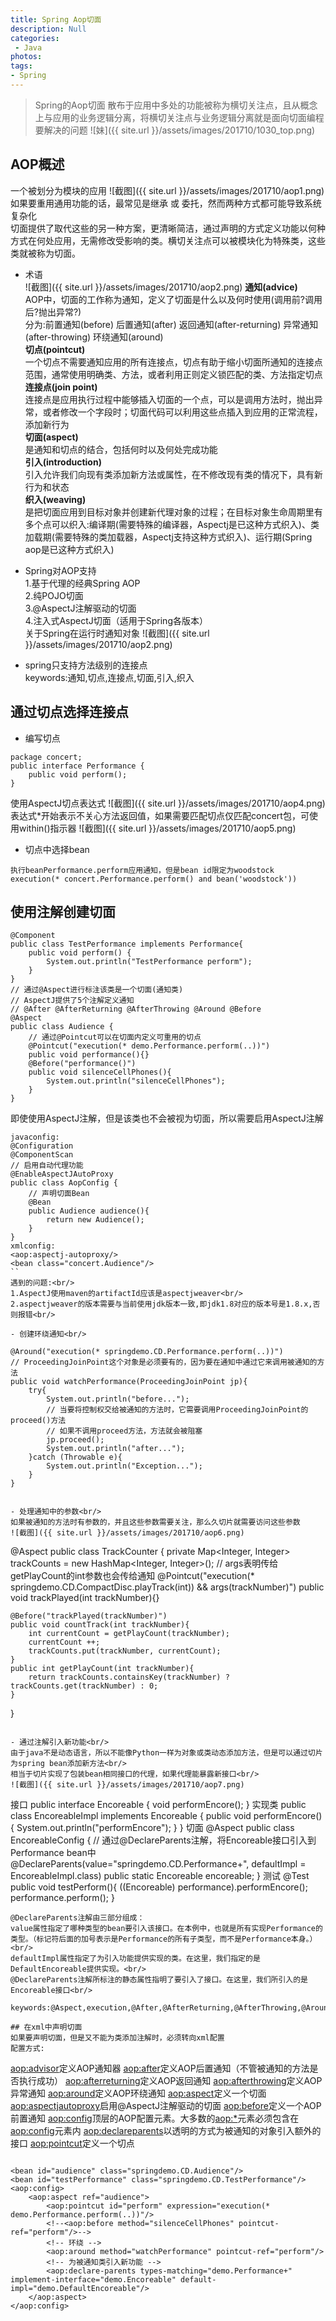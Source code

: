 ```yaml
---
title: Spring Aop切面
description: Null
categories:
 - Java
photos:
tags:
- Spring
---
```


> Spring的Aop切面
散布于应用中多处的功能被称为横切关注点，且从概念上与应用的业务逻辑分离，将横切关注点与业务逻辑分离就是面向切面编程要解决的问题
![妹]({{ site.url }}/assets/images/201710/1030_top.png)

## AOP概述
一个被划分为模块的应用
![截图]({{ site.url }}/assets/images/201710/aop1.png)
如果要重用通用功能的话，最常见是继承 或 委托，然而两种方式都可能导致系统复杂化<br/>
切面提供了取代这些的另一种方案，更清晰简洁，通过声明的方式定义功能以何种方式在何处应用，无需修改受影响的类。横切关注点可以被模块化为特殊类，这些类就被称为切面。

- 术语<br/>
![截图]({{ site.url }}/assets/images/201710/aop2.png)
**通知(advice)**<br/>
AOP中，切面的工作称为通知，定义了切面是什么以及何时使用(调用前?调用后?抛出异常?)<br/>
分为:前置通知(before) 后置通知(after) 返回通知(after-returning) 异常通知(after-throwing) 环绕通知(around)<br/>
**切点(pointcut)**<br/>
一个切点不需要通知应用的所有连接点，切点有助于缩小切面所通知的连接点范围，通常使用明确类、方法，或者利用正则定义锁匹配的类、方法指定切点<br/>
**连接点(join point)**<br/>
连接点是应用执行过程中能够插入切面的一个点，可以是调用方法时，抛出异常，或者修改一个字段时；切面代码可以利用这些点插入到应用的正常流程，添加新行为<br/>
**切面(aspect)**<br/>
是通知和切点的结合，包括何时以及何处完成功能<br/>
**引入(introduction)**<br/>
引入允许我们向现有类添加新方法或属性，在不修改现有类的情况下，具有新行为和状态<br/>
**织入(weaving)**<br/>
是把切面应用到目标对象并创建新代理对象的过程；在目标对象生命周期里有多个点可以织入:编译期(需要特殊的编译器，Aspectj是已这种方式织入)、类加载期(需要特殊的类加载器，Aspectj支持这种方式织入)、运行期(Spring aop是已这种方式织入)<br/>

- Spring对AOP支持<br/>
1.基于代理的经典Spring AOP<br/>
2.纯POJO切面<br/>
3.@AspectJ注解驱动的切面<br/>
4.注入式AspectJ切面（适用于Spring各版本）<br/>
关于Spring在运行时通知对象
![截图]({{ site.url }}/assets/images/201710/aop2.png)

- spring只支持方法级别的连接点<br/>
keywords:通知,切点,连接点,切面,引入,织入

## 通过切点选择连接点
- 编写切点<br/>
```
package concert;
public interface Performance {
    public void perform();
}
```
使用AspectJ切点表达式
![截图]({{ site.url }}/assets/images/201710/aop4.png)
表达式*开始表示不关心方法返回值，如果需要匹配切点仅匹配concert包，可使用within()指示器
![截图]({{ site.url }}/assets/images/201710/aop5.png)

- 切点中选择bean<br/>
```
执行beanPerformance.perform应用通知，但是bean id限定为woodstock
execution(* concert.Performance.perform() and bean('woodstock'))
```

## 使用注解创建切面
```
@Component
public class TestPerformance implements Performance{
    public void perform() {
        System.out.println("TestPerformance perform");
    }
}
// 通过@Aspect进行标注该类是一个切面(通知类)
// AspectJ提供了5个注解定义通知
// @After @AfterReturning @AfterThrowing @Around @Before
@Aspect
public class Audience {
	// 通过@Pointcut可以在切面内定义可重用的切点
    @Pointcut("execution(* demo.Performance.perform(..))")
    public void performance(){}
    @Before("performance()")
    public void silenceCellPhones(){
        System.out.println("silenceCellPhones");
    }
}
```
即使使用AspectJ注解，但是该类也不会被视为切面，所以需要启用AspectJ注解
```
javaconfig:
@Configuration
@ComponentScan
// 启用自动代理功能
@EnableAspectJAutoProxy
public class AopConfig {
	// 声明切面Bean
    @Bean
    public Audience audience(){
        return new Audience();
    }
}
xmlconfig:
<aop:aspectj-autoproxy/>
<bean class="concert.Audience"/>
``
遇到的问题:<br/>
1.AspectJ使用maven的artifactId应该是aspectjweaver<br/>
2.aspectjweaver的版本需要与当前使用jdk版本一致,即jdk1.8对应的版本号是1.8.x,否则报错<br/>

- 创建环绕通知<br/>
```
    @Around("execution(* springdemo.CD.Performance.perform(..))")
    // ProceedingJoinPoint这个对象是必须要有的，因为要在通知中通过它来调用被通知的方法
    public void watchPerformance(ProceedingJoinPoint jp){
        try{
            System.out.println("before...");
            // 当要将控制权交给被通知的方法时，它需要调用ProceedingJoinPoint的proceed()方法
            // 如果不调用proceed方法，方法就会被阻塞
            jp.proceed();
            System.out.println("after...");
        }catch (Throwable e){
            System.out.println("Exception...");
        }
    }
```

- 处理通知中的参数<br/>
如果被通知的方法时有参数的，并且这些参数需要关注，那么久切片就需要访问这些参数
![截图]({{ site.url }}/assets/images/201710/aop6.png)
```
@Aspect
public class TrackCounter {
    private Map<Integer, Integer> trackCounts = new HashMap<Integer, Integer>();
    // args表明传给getPlayCount的int参数也会传给通知
    @Pointcut("execution(* springdemo.CD.CompactDisc.playTrack(int)) && args(trackNumber)")
    public void trackPlayed(int trackNumber){}

    @Before("trackPlayed(trackNumber)")
    public void countTrack(int trackNumber){
        int currentCount = getPlayCount(trackNumber);
        currentCount ++;
        trackCounts.put(trackNumber, currentCount);
    }
    public int getPlayCount(int trackNumber){
        return trackCounts.containsKey(trackNumber) ? trackCounts.get(trackNumber) : 0;
    }
}
```

- 通过注解引入新功能<br/>
由于java不是动态语言，所以不能像Python一样为对象或类动态添加方法，但是可以通过切片为spring bean添加新方法<br/>
相当于切片实现了包装bean相同接口的代理，如果代理能暴露新接口<br/>
![截图]({{ site.url }}/assets/images/201710/aop7.png)
```
接口
public interface Encoreable {
    void performEncore();
}
实现类
public class EncoreableImpl implements Encoreable {
    public void performEncore() {
        System.out.println("performEncore");
    }
}
切面
@Aspect
public class EncoreableConfig {
    // 通过@DeclareParents注解，将Encoreable接口引入到Performance bean中
    @DeclareParents(value="springdemo.CD.Performance+", defaultImpl = EncoreableImpl.class)
    public static Encoreable encoreable;
}
测试
@Test
public void testPerform(){
    ((Encoreable) performance).performEncore();
    performance.perform();
}
```
@DeclareParents注解由三部分组成：
value属性指定了哪种类型的bean要引入该接口。在本例中，也就是所有实现Performance的类型。（标记符后面的加号表示是Performance的所有子类型，而不是Performance本身。）<br/>
defaultImpl属性指定了为引入功能提供实现的类。在这里，我们指定的是DefaultEncoreable提供实现。<br/>
@DeclareParents注解所标注的静态属性指明了要引入了接口。在这里，我们所引入的是Encoreable接口<br/>

keywords:@Aspect,execution,@After,@AfterReturning,@AfterThrowing,@Around,@Before,@Pointcut,@DeclareParents

## 在xml中声明切面
如果要声明切面，但是又不能为类添加注解时，必须转向xml配置
配置方式:
```
<aop:advisor>定义AOP通知器
<aop:after>定义AOP后置通知（不管被通知的方法是否执行成功）
<aop:afterreturning>定义AOP返回通知
<aop:afterthrowing>定义AOP异常通知
<aop:around>定义AOP环绕通知
<aop:aspect>定义一个切面
<aop:aspectjautoproxy>启用@AspectJ注解驱动的切面
<aop:before>定义一个AOP前置通知
<aop:config>顶层的AOP配置元素。大多数的<aop:*>元素必须包含在<aop:config>元素内
<aop:declareparents>以透明的方式为被通知的对象引入额外的接口
<aop:pointcut>定义一个切点
```
```
    <bean id="audience" class="springdemo.CD.Audience"/>
    <bean id="testPerformance" class="springdemo.CD.TestPerformance"/>
    <aop:config>
        <aop:aspect ref="audience">
            <aop:pointcut id="perform" expression="execution(* demo.Performance.perform(..))"/>
            <!--<aop:before method="silenceCellPhones" pointcut-ref="perform"/>-->
            <!-- 环绕 -->
            <aop:around method="watchPerformance" pointcut-ref="perform"/>
            <!-- 为被通知类引入新功能 -->
            <aop:declare-parents types-matching="demo.Performance+" implement-interface="demo.Encoreable" default-impl="demo.DefaultEncoreable"/>
        </aop:aspect>
    </aop:config>
```
